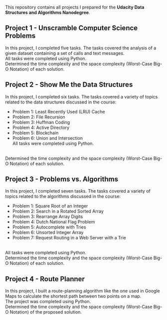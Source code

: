 This repository contains all projects I prepared for the **Udacity Data Structures and Algorithms Nanodegree**.

## Project 1 - Unscramble Computer Science Problems
In this project, I completed five tasks. The tasks covered the analysis of a given dataset containing a set of calls and text messages.
<br />
All tasks were completed using Python. 
<br />
Determined the time complexity and the space complexity (Worst-Case Big-O Notation) of each solution.

## Project 2 - Show Me the Data Structures
In this project, I completed six tasks. The tasks covered a variety of topics related to the data structures discussed in the course:
* Problem 1: Least Recently Used (LRU) Cache
* Problem 2: File Recursion
* Problem 3: Huffman Coding
* Problem 4: Active Directory
* Problem 5: Blockchain
* Problem 6: Union and Intersection <br />
All tasks were completed using Python. 
<br />
Determined the time complexity and the space complexity (Worst-Case Big-O Notation) of each solution.

## Project 3 - Problems vs. Algorithms
In this project, I completed seven tasks. The tasks covered a variety of topics related to the algorithms discussed in the course:
* Problem 1: Square Root of an Integer
* Problem 2: Search in a Rotated Sorted Array
* Problem 3: Rearrange Array Digits
* Problem 4: Dutch National Flag Problem
* Problem 5: Autocomplete with Tries
* Problem 6: Unsorted Integer Array
* Problem 7: Request Routing in a Web Server with a Trie
<br />
All tasks were completed using Python. 
<br />
Determined the time complexity and the space complexity (Worst-Case Big-O Notation) of each solution.

## Project 4 - Route Planner
In this project, I built a route-planning algorithm like the one used in Google Maps to calculate the shortest path between two points on a map.
<br />
The project was completed using Python.
<br />
Determined the time complexity and the space complexity (Worst-Case Big-O Notation) of the proposed solution.
